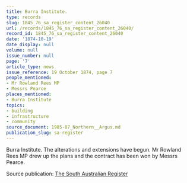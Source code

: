 ```yaml
---
title: Burra Institute.
type: records
slug: 1845_76_sa_register_content_26040
url: /records/1845_76_sa_register_content_26040/
record_id: 1845_76_sa_register_content_26040
date: '1874-10-19'
date_display: null
volume: null
issue_number: null
page: '7'
article_type: news
issue_reference: 19 October 1874, page 7
people_mentioned:
- Mr Rowland Rees MP
- Messrs Pearce
places_mentioned:
- Burra Institute
topics:
- building
- infrastructure
- community
source_document: 1985-87_Northern__Argus.md
publication_slug: sa-register
---
```


Burra Institute.  The alterations and extensions have begun.  Mr Rowland Rees MP drew  up the plans and the contract has been won by Messrs Pearce.

Source publication: [The South Australian Register](/publications/sa-register/)
